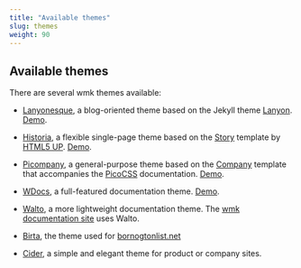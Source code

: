 ```yaml
---
title: "Available themes"
slug: themes
weight: 90
---
```



## Available themes

There are several wmk themes available:

- [Lanyonesque][lanyonesque], a blog-oriented theme based on the Jekyll theme
  [Lanyon][lanyon]. [Demo][ldemo].

- [Historia][historia], a flexible single-page theme based on the [Story][story]
  template by [HTML5 UP][html5up]. [Demo][hdemo].

- [Picompany][pcomp], a general-purpose theme based on the [Company][company]
  template that accompanies the [PicoCSS][pico] documentation. [Demo][pdemo].

- [WDocs], a full-featured documentation theme. [Demo][wdemo].

- [Walto], a more lightweight documentation theme. The [wmk documentation
  site](https://wmk.baldr.net/) uses Walto.

- [Birta], the theme used for [bornogtonlist.net](https://www.bornogtonlist.net/)

- [Cider], a simple and elegant theme for product or company sites.

[lanyonesque]: https://github.com/bk/lanyonesque
[lanyon]: https://github.com/poole/lanyon
[ldemo]: https://lanyonesque.baldr.net/
[historia]: https://github.com/bk/historia
[story]: https://html5up.net/story
[html5up]: https://html5up.net/
[hdemo]: https://historia.baldr.net/
[pcomp]: https://github.com/bk/picompany
[company]: https://picocss.com/examples/company/
[pico]: https://picocss.com/
[pdemo]: https://picompany.baldr.net/
[WDocs]: https://github.com/bk/wdocs-theme
[wdemo]: https://wdocs.baldr.net/
[Birta]: https://github.com/bk/birta-theme/
[Walto]: https://github.com/bk/walto/
[Cider]: https://github.com/bk/cider/

